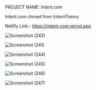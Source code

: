 PROJECT NAME: Intent.com

Intent.com cloned from InternTheory

Netlify Link:- https://intent-com.vercel.app

![Screenshot (242)](https://user-images.githubusercontent.com/109611448/208733674-49fc6737-a765-46d2-9af8-62114f3a9082.png)

![Screenshot (241)](https://user-images.githubusercontent.com/109611448/208733690-48e0698f-b701-4318-9f93-c25a0200ebab.png)

![Screenshot (244)](https://user-images.githubusercontent.com/109611448/208733721-3a009ec0-028d-47cc-9bf1-3ceeaeb3055c.png)

![Screenshot (245)](https://user-images.githubusercontent.com/109611448/208733731-01a28983-01d4-4327-aff4-6f487ad237fa.png)

![Screenshot (246)](https://user-images.githubusercontent.com/109611448/208733748-a9de71d4-9739-43d5-b8e5-af1819644fb2.png)

![Screenshot (247)](https://user-images.githubusercontent.com/109611448/208733978-64366cb2-425b-417c-847f-0d9a9dc12d99.png)

